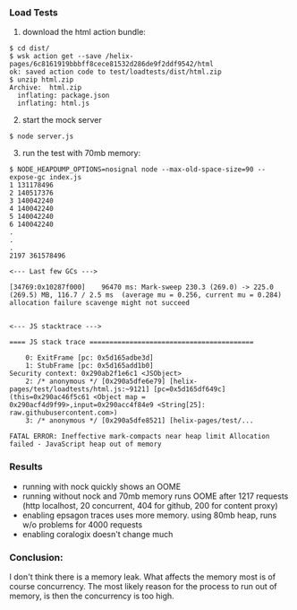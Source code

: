 ### Load Tests

1. download the html action bundle: 
```console
$ cd dist/
$ wsk action get --save /helix-pages/6c8161919bbbff8cece81532d286de9f2ddf9542/html
ok: saved action code to test/loadtests/dist/html.zip
$ unzip html.zip
Archive:  html.zip
  inflating: package.json
  inflating: html.js
```
2. start the mock server
```console
$ node server.js
```
3. run the test with 70mb memory: 
```console
$ NODE_HEAPDUMP_OPTIONS=nosignal node --max-old-space-size=90 --expose-gc index.js
1 131178496
2 140517376
3 140042240
4 140042240
5 140042240
6 140042240
.
.
.
2197 361578496

<--- Last few GCs --->

[34769:0x10287f000]    96470 ms: Mark-sweep 230.3 (269.0) -> 225.0 (269.5) MB, 116.7 / 2.5 ms  (average mu = 0.256, current mu = 0.284) allocation failure scavenge might not succeed


<--- JS stacktrace --->

==== JS stack trace =========================================

    0: ExitFrame [pc: 0x5d165adbe3d]
    1: StubFrame [pc: 0x5d165add1b0]
Security context: 0x290ab2f1e6c1 <JSObject>
    2: /* anonymous */ [0x290a5dfe6e79] [helix-pages/test/loadtests/html.js:~9121] [pc=0x5d165df649c](this=0x290ac46f5c61 <Object map = 0x290acf4d9f99>,input=0x290acc4f84e9 <String[25]: raw.githubusercontent.com>)
    3: /* anonymous */ [0x290a5dfe8521] [helix-pages/test/...

FATAL ERROR: Ineffective mark-compacts near heap limit Allocation failed - JavaScript heap out of memory
```

### Results

- running with nock quickly shows an OOME
- running without nock and 70mb memory runs OOME after 1217 requests (http localhost, 20 concurrent, 404 for github, 200 for content proxy)
- enabling epsagon traces uses more memory. using 80mb heap, runs w/o problems for 4000 requests
- enabling coralogix doesn't change much

### Conclusion:

I don't think there is a memory leak. What affects the memory most is of course concurrency.
The most likely reason for the process to run out of memory, is then the concurrency is too
high.

